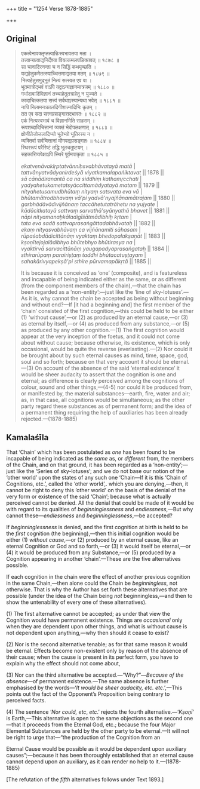+++
title = "1254 Verse 1878-1885"

+++
## Original 
>
> एकत्वेनावक्लृप्तत्वान्निःस्वभावतया मता ।  
> तत्त्वान्यत्वाद्यनिर्देश्या वियत्कमलपङिक्तवत् ॥ १८७८ ॥  
> सा चानादिरनन्ता च न सिद्धिं कथमृच्छति ।  
> यद्यहेतुकमेतत्स्याच्चित्तमाद्यतया मतम् ॥ १८७९ ॥  
> नित्यहेतुसमुद्भूतं नित्यं सत्स्वत एव वा ।  
> भूतमात्रोद्भवं वाऽपि यद्वाऽन्यज्ञानमात्रजम् ॥ १८८० ॥  
> गर्भादावादिविज्ञानं तच्चाहेतुतत्राहेतु न युज्यते ।  
> कादाचित्कतया सत्त्वं सर्वथाऽस्यान्यथा भवेत् ॥ १८८१ ॥  
> नापि नित्यमनःकालदिगीशात्मादिभिः कृतम् ।  
> तत एव सदा सत्त्वप्रसङ्गात्तदभावतः ॥ १८८२ ॥  
> एकं नित्यस्वभावं च विज्ञानमिति साहसम् ।  
> रूपशब्दादिचित्तानां व्यक्तं भेदोपलक्षणात् ॥ १८८३ ॥  
> क्षोणीतेजोजलादिभ्यो भूतेभ्यो भूतिरस्य न ।  
> व्यक्तिर्वा सर्वचित्तानां यौगपद्यप्रसङ्गतः ॥ १८८४ ॥  
> स्थिररूपं परैरिष्टं तद्धि भूतचतुष्टयम् ।  
> सहकारिव्यपेक्षाऽपि स्थिरे पूर्वमपाकृता ॥ १८८५ ॥ 
>
> *ekatvenāvaklṛptatvānniḥsvabhāvatayā matā* \|  
> *tattvānyatvādyanirdeśyā viyatkamalapaṅiktavat* \|\| 1878 \|\|  
> *sā cānādiranantā ca na siddhiṃ kathamṛcchati* \|  
> *yadyahetukametatsyāccittamādyatayā matam* \|\| 1879 \|\|  
> *nityahetusamudbhūtaṃ nityaṃ satsvata eva vā* \|  
> *bhūtamātrodbhavaṃ vā'pi yadvā'nyajñānamātrajam* \|\| 1880 \|\|  
> *garbhādāvādivijñānaṃ taccāhetutatrāhetu na yujyate* \|  
> *kādācitkatayā sattvaṃ sarvathā'syānyathā bhavet* \|\| 1881 \|\|  
> *nāpi nityamanaḥkāladigīśātmādibhiḥ kṛtam* \|  
> *tata eva sadā sattvaprasaṅgāttadabhāvataḥ* \|\| 1882 \|\|  
> *ekaṃ nityasvabhāvaṃ ca vijñānamiti sāhasam* \|  
> *rūpaśabdādicittānāṃ vyaktaṃ bhedopalakṣaṇāt* \|\| 1883 \|\|  
> *kṣoṇītejojalādibhyo bhūtebhyo bhūtirasya na* \|  
> *vyaktirvā sarvacittānāṃ yaugapadyaprasaṅgataḥ* \|\| 1884 \|\|  
> *sthirarūpaṃ parairiṣṭaṃ taddhi bhūtacatuṣṭayam* \|  
> *sahakārivyapekṣā'pi sthire pūrvamapākṛtā* \|\| 1885 \|\| 
>
> It is because it is conceived as ‘one’ (composite), and is featureless and incapable of being indicated either as the same, or as different (from the component members of the chain),—that the chain has been regarded as a ‘non-entity’:—just like the ‘line of sky-lotuses’.—As it is, why cannot the chain be accepted as being without beginning and without end?—If [it had a beginning and] the first member of the ‘chain’ consisted of the first cognition,—this could be held to be either (1) ‘without cause’,—or (2) as produced by an eternal cause,—or (3) as eternal by itself,—or (4) as produced from any substance,—or (5) as produced by any other cognition.—(1) The first cognition would appear at the very inception of the foetus, and it could not come about without cause; because otherwise, its existence, which is only occasional, would be quite the reverse (everlasting).—(2) Nor could it be brought about by such eternal causes as mind, time, space, god, soul and so forth; because on that very account it should be eternal.—(3) On account of the absence of the said ‘eternal existence’ it would be sheer audacity to assert that the cognition is one and eternal; as difference is clearly perceived among the cognitions of colour, sound and other things,—(4-5) nor could it be produced from, or manifested by, the material substances—earth, fire, water and air; as, in that case, all cognitions would be simultaneous; as the other party regard these substances as of permanent form; and the idea of a permanent thing requiring the help of auxiliaries has been already rejected.—(1878-1885)



## Kamalaśīla

That ‘Chain’ which has been postulated as *one* has been found to be incapable of being indicated as the *same* as, or *different* from, the members of the Chain, and on that ground, it has been regarded as a ‘non-entity’;—just like the ‘Series of sky-lotuses’; and we do not base our notion of the ‘other world’ upon the states of any such one ‘Chain—If it is this ‘Chain of Cognitions, etc.’, called the ‘other world’,. which you are denying,—then, it cannot be right to deny this ‘other world’ on the basis of the denial of the very form or existence of the said ‘Chain’; because what is actually perceived cannot be denied. All the denial that could be made of it would be with regard to its qualities of *beginninglessness* and *endlessness*,—But why cannot these—*endlessness* and *beginninglessness*,—be accepted?

If *beginninglessness* is denied, and the first cognition at birth is held to be the *first* cognition (the beginning),—then this initial cognition would be either (1) *without cause*,—or (2) produced by an eternal cause, like an eternal Cognition or God and so forth,—or (3) it would itself be eternal,—or (4) it would be produced from any Substance,—or (5) produced by a Cognition appearing in another ‘chain’.—These are the five alternatives possible.

If each cognition in the chain were the effect of another previous cognition in the same Chain,—then alone could the Chain be *beginningless*, not otherwise. That is why the Author has set forth these alternatives that are possible (under the idea of the Chain being *not* beginningless,—and then to show the untenability of every one of these alternatives).

\(1\) The first alternative cannot be accepted; as under that view the Cognition would have permanent existence. Things are *occasional* only when they are dependent upon other things, and what is without cause is not dependent upon anything,—why then should it cease to exist?

\(2\) Nor is the second alternative tenable; as for that same reason it would be eternal. Effects become non-existent only by reason of the absence of their cause; when the cause is present in its perfect form, you have to explain why the effect should not come about,

\(3\) Nor can the third alternative be accepted.—“Why?”—*Because of the absence*—of permanent existence.—The same absence is further emphasised by the words—‘*It would be sheer audacity, etc. etc*.’,—This points out the fact of the Opponent’s Proposition being contrary to perceived facts.

\(4\) The sentence ‘*Nor could, etc*, *etc*.’ rejects the fourth alternative.—‘*Kṣoṇī*’ is Earth,—This alternative is open to the same objections as the second one—that it proceeds from the Eternal God, etc.; because the four Major Elemental Substances are held by the other party to be eternal.—It will not be right to urge that—“the production of the Cognition from an

Eternal Cause would be possible as it would be dependent upon auxiliary causes”;—because it has been thoroughly established that an eternal cause cannot depend upon an auxiliary, as it can render no help to it.—(1878-1885)

[The refutation of the *fifth* alternatives follows under Text 1893.]


